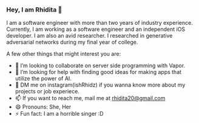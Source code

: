 ### Hey, I am Rhidita 👋
I am a software engineer with more than two years of industry experience. Currently, I am working as a software engineer and an independent iOS developer. I am also an avid researcher. I researched in generative adversarial networks during my final year of college.

A few other things that might interest you are:
 
- 👯 I’m looking to collaborate on server side programming with Vapor.
- 🤔 I’m looking for help with finding good ideas for making apps that utilize the power of AI. 
- 💬 DM me on instagram(ishRhidz) if you wanna know more about my projects or job experiece.
- 📫 If you want to reach me, mail me at rhidita20@gmail.com
- 😄 Pronouns: She, Her 
- ⚡ Fun fact: I am a horrible singer :D

